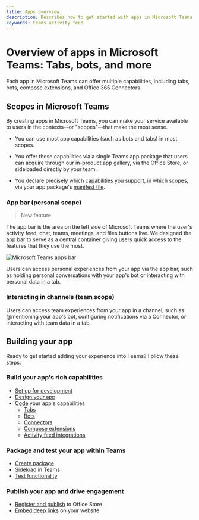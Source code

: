 ```yaml
---
title: Apps overview
description: Describes how to get started with apps in Microsoft Teams
keywords: teams activity feed
---
```


# Overview of apps in Microsoft Teams: Tabs, bots, and more

Each app in Microsoft Teams can offer multiple capabilities, including tabs, bots, compose extensions, and Office 365 Connectors. 

## Scopes in Microsoft Teams

By creating apps in Microsoft Teams, you can make your service available to users in the contexts&mdash;or "scopes"&mdash;that make the most sense.

* You can use most app capabilities (such as bots and tabs) in most scopes. 

* You offer these capabilities via a single Teams app package that users can acquire through our in-product app gallery, via the Office Store, or sideloaded directly by your team.

* You declare precisely which capabilities you support, in which scopes, via your app package's [manifest file](~/reference/schema/manifest-schema).

### App bar (personal scope)

>New feature

The app bar is the area on the left side of Microsoft Teams where the user's activity feed, chat, teams, meetings, and files buttons live. We designed the app bar to serve as a central container giving users quick access to the features that they use the most.

![Microsoft Teams apps bar](~/assets/images/appbar_apps_flyout.png)

Users can access personal experiences from your app via the app bar, such as holding personal conversations with your app's bot or interacting with personal data in a tab.

<!-- TODO screenshot of personal UIs bot and tab  -->

### Interacting in channels (team scope)

Users can access team experiences from your app in a channel, such as @mentioning your app's bot, configuring notifications via a Connector, or interacting with team data in a tab.  

<!-- TODO screenshot of team UIs, bot and tab -->

## Building your app

Ready to get started adding your experience into Teams? Follow these steps:

### Build your app's rich capabilities

* [Set up for development](~/get-started/get-started)
* [Design your app](~/get-started/design)
* [Code](~/get-started/code) your app's capabilities
  * [Tabs](~/concepts/tabs/tabs-overview)
  * [Bots](~/concepts/bots/bots-overview)
  * [Connectors](~/concepts/connectors)
  * [Compose extensions](~/concepts/compose-extensions)
  * [Activity feed integrations](~/concepts/activity-feed)

### Package and test your app within Teams

* [Create package](~/publishing/apps-package)
* [Sideload](~/concepts/apps-sideload) in Teams
* [Test functionality](~reference/general/debug)

### Publish your app and drive engagement

* [Register and publish](~/publishing/apps-publish) to Office Store
* [Embed deep links](~/concepts/deep-links) on your website
